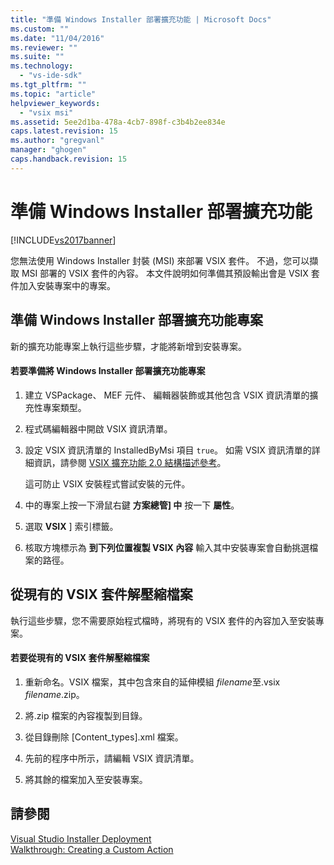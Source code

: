 ```yaml
---
title: "準備 Windows Installer 部署擴充功能 | Microsoft Docs"
ms.custom: ""
ms.date: "11/04/2016"
ms.reviewer: ""
ms.suite: ""
ms.technology: 
  - "vs-ide-sdk"
ms.tgt_pltfrm: ""
ms.topic: "article"
helpviewer_keywords: 
  - "vsix msi"
ms.assetid: 5ee2d1ba-478a-4cb7-898f-c3b4b2ee834e
caps.latest.revision: 15
ms.author: "gregvanl"
manager: "ghogen"
caps.handback.revision: 15
---
```

# 準備 Windows Installer 部署擴充功能
[!INCLUDE[vs2017banner](../code-quality/includes/vs2017banner.md)]

您無法使用 Windows Installer 封裝 \(MSI\) 來部署 VSIX 套件。 不過，您可以擷取 MSI 部署的 VSIX 套件的內容。 本文件說明如何準備其預設輸出會是 VSIX 套件加入安裝專案中的專案。  
  
## 準備 Windows Installer 部署擴充功能專案  
 新的擴充功能專案上執行這些步驟，才能將新增到安裝專案。  
  
#### 若要準備將 Windows Installer 部署擴充功能專案  
  
1.  建立 VSPackage、 MEF 元件、 編輯器裝飾或其他包含 VSIX 資訊清單的擴充性專案類型。  
  
2.  程式碼編輯器中開啟 VSIX 資訊清單。  
  
3.  設定 VSIX 資訊清單的 InstalledByMsi 項目 `true`。 如需 VSIX 資訊清單的詳細資訊，請參閱 [VSIX 擴充功能 2.0 結構描述參考](../extensibility/vsix-extension-schema-2-0-reference.md)。  
  
     這可防止 VSIX 安裝程式嘗試安裝的元件。  
  
4.  中的專案上按一下滑鼠右鍵 **方案總管\] 中** 按一下 **屬性**。  
  
5.  選取 **VSIX** \] 索引標籤。  
  
6.  核取方塊標示為 **到下列位置複製 VSIX 內容** 輸入其中安裝專案會自動挑選檔案的路徑。  
  
## 從現有的 VSIX 套件解壓縮檔案  
 執行這些步驟，您不需要原始程式檔時，將現有的 VSIX 套件的內容加入至安裝專案。  
  
#### 若要從現有的 VSIX 套件解壓縮檔案  
  
1.  重新命名。VSIX 檔案，其中包含來自的延伸模組 *filename*至.vsix *filename*.zip。  
  
2.  將.zip 檔案的內容複製到目錄。  
  
3.  從目錄刪除 \[Content\_types\].xml 檔案。  
  
4.  先前的程序中所示，請編輯 VSIX 資訊清單。  
  
5.  將其餘的檔案加入至安裝專案。  
  
## 請參閱  
 [Visual Studio Installer Deployment](http://msdn.microsoft.com/zh-tw/121be21b-b916-43e2-8f10-8b080516d2a0)   
 [Walkthrough: Creating a Custom Action](http://msdn.microsoft.com/zh-tw/4bd4b63a-2b91-431e-839c-5752443f0eaf)